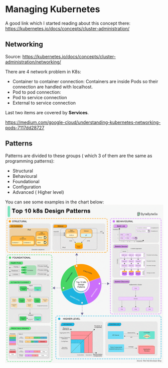 # Managing Kubernetes

A good link which I started reading about this concept there: https://kubernetes.io/docs/concepts/cluster-administration/

## Networking 

Source: https://kubernetes.io/docs/concepts/cluster-administration/networking/

There are 4 network problem in K8s: 
- Container to container connection: Containers are inside Pods so their connection are handled with localhost.
- Pod to pod connection: 
- Pod to service connection
- External to service connection

Last two items are covered by **Services**.

https://medium.com/google-cloud/understanding-kubernetes-networking-pods-7117dd28727

## Patterns

Patterns are divided to these groups ( which 3 of them are the same as programming patterns):
* Structural
* Behavioural
* Foundational
* Configuration
* Advanced ( Higher level)

You can see some examples in the chart below: 
<img src="https://github.com/parsaeisa/Notes/blob/main/DevOps/images/some_kuber_patterns.gif">
